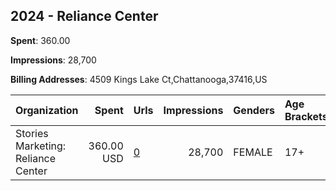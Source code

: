 ## 2024 - Reliance Center 
**Spent**: 360.00

**Impressions**: 28,700

**Billing Addresses**: 4509 Kings Lake Ct,Chattanooga,37416,US

|Organization|Spent|Urls|Impressions|Genders|Age Brackets|Country Codes|
|:---|---:|:---|---:|:---|:---|:---|
|Stories Marketing: Reliance Center|360.00 USD|[0](https://www.snap.com/political-ads/asset/f5f774c5ea6e5cfbcb81d4ceb4e7d397f70fff245d243b6289f6718253247e01?mediaType=mp4)|28,700|FEMALE|17+|united states|
